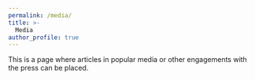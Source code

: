 ```yaml
---
permalink: /media/
title: >-
  Media
author_profile: true
---
```


This is a page where articles in popular media or other engagements with the press can be placed.
